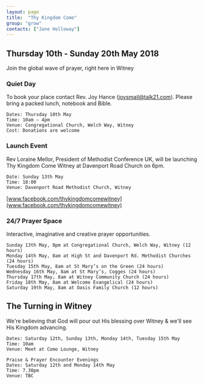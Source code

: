 ```yaml
---
layout: page
title:  "Thy Kingdom Come"
group: "grow"
contacts: ["Jane Holloway"]
---
```


## Thursday 10th - Sunday 20th May 2018
Join the global wave of prayer, right here in Witney

### Quiet Day
To book your place contact Rev. Joy Hance (joysmail@talk21.com). Please bring a packed lunch, notebook and Bible.
 
    Dates: Thursday 10th May
    Time: 10am – 4pm
    Venue: Congregational Church, Welch Way, Witney
    Cost: Donations are welcome
    
### Launch Event
Rev Loraine Mellor, President of Methodist Conference UK, will be launching Thy Kingdom Come Witney at Davenport Road Church on  6pm.
 
    Date: Sunday 13th May
    Time: 18:00
    Venue: Davenport Road Methodist Church, Witney

[www.facebook.com/thykingdomcomewitney](www.facebook.com/thykingdomcomewitney)

### 24/7 Prayer Space
Interactive, imaginative and creative prayer opportunities.
 
    Sunday 13th May, 8pm at Congregational Church, Welch Way, Witney (12 hours)
    Monday 14th May, 8am at High St and Davenport Rd. Methodist Churches (24 hours)
    Tuesday 15th May, 8am at St Mary’s on the Green (24 hours)
    Wednesday 16th May, 8am at St Mary’s, Cogges (24 hours)
    Thursday 17th May, 8am at Witney Community Church (24 hours)
    Friday 18th May, 8am at Welcome Evangelical (24 hours)
    Saturday 19th May, 8am at Oasis Family Church (12 hours)

## The Turning in Witney
We're believing that God will pour out His blessing over Witney & we'll see His Kingdom advancing.

    Dates: Saturday 12th, Sunday 13th, Monday 14th, Tuesday 15th May
    Time: 10am
    Venue: Meet at Como Lounge, Witney
    
    Praise & Prayer Encounter Evenings
    Dates: Saturday 12th and Monday 14th May
    Time: 7.30pm
    Venue: TBC
